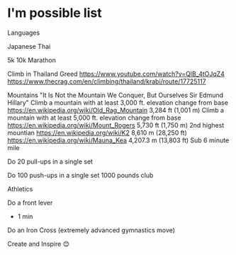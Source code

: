 # I'm possible list


Languages

Japanese
Thai

5k
10k
Marathon

Climb in Thailand Greed
https://www.youtube.com/watch?v=QlB_4tOJqZ4
https://www.thecrag.com/en/climbing/thailand/krabi/route/17725117

Mountains
"It Is Not the Mountain We Conquer, But Ourselves Sir Edmund Hillary"
Climb a mountain with at least 3,000 ft. elevation change from base
https://en.wikipedia.org/wiki/Old_Rag_Mountain 	3,284 ft (1,001 m)
Climb a mountain with at least 5,000 ft. elevation change from base
https://en.wikipedia.org/wiki/Mount_Rogers	5,730 ft (1,750 m)
2nd highest mountian
https://en.wikipedia.org/wiki/K2 8,610 m (28,250 ft) 
https://en.wikipedia.org/wiki/Mauna_Kea 4,207.3 m (13,803 ft)
Sub 6 minute mile

Do 20 pull-ups in a single set

Do 100 push-ups in a single set
1000 pounds club


Athletics

Do a front lever
- 1 min

Do an Iron Cross (extremely advanced gymnastics move)


Create and Inspire  😊
